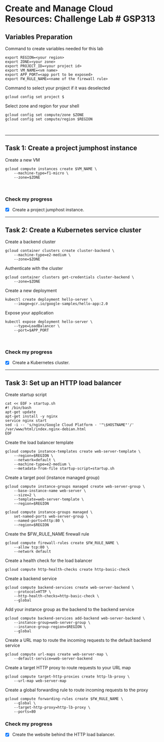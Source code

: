 # **Create and Manage Cloud Resources: Challenge Lab # GSP313**

## **Variables Preparation**

Command to create variables needed for this lab

    export REGION=<your region>
    export ZONE=<your zone>
    export PROJECT_ID=<your project id>
    export VM_NAME=<vm name>
    export APP_PORT=<app port to be exposed>
    export FW_RULE_NAME=<name of the firewall rule>

Command to select your project if it was deselected

    gcloud config set project $

Select zone and region for your shell

    gcloud config set compute/zone $ZONE
    gcloud config set compute/region $REGION

<br>

---

## **Task 1: Create a project jumphost instance**

Create a new VM

    gcloud compute instances create $VM_NAME \
        --machine-type=f1-micro \
        --zone=$ZONE

<br>

### **Check my progress**

- [x] Create a project jumphost instance.

---

## **Task 2: Create a Kubernetes service cluster**

Create a backend cluster

    gcloud container clusters create cluster-backend \
        --machine-type=e2-medium \
        --zone=$ZONE

Authenticate with the cluster

    gcloud container clusters get-credentials cluster-backend \
        --zone=$ZONE

Create a new deployment

    kubectl create deployment hello-server \
        --image=gcr.io/google-samples/hello-app:2.0

Expose your application

    kubectl expose deployment hello-server \
        --type=LoadBalancer \
        --port=$APP_PORT

<br>

### **Check my progress**

- [x] Create a Kubernetes cluster.

---

## **Task 3: Set up an HTTP load balancer**

Create startup script

    cat << EOF > startup.sh
    #! /bin/bash
    apt-get update
    apt-get install -y nginx
    service nginx start
    sed -i -- 's/nginx/Google Cloud Platform - '"\$HOSTNAME"'/' /var/www/html/index.nginx-debian.html
    EOF

Create the load balancer template

    gcloud compute instance-templates create web-server-template \
        --region=$REGION \
        --network=default \
        --machine-type=e2-medium \
        --metadata-from-file startup-script=startup.sh


Create a target pool (instance managed group)

    gcloud compute instance-groups managed create web-server-group \
        --base-instance-name web-server \
        --size=2 \
        --template=web-server-template \
        --region=$REGION
>
    gcloud compute instance-groups managed \
        set-named-ports web-server-group \
        --named-ports=http:80 \
        --region=$REGION

Create the $FW_RULE_NAME firewall rule

    gcloud compute firewall-rules create $FW_RULE_NAME \
        --allow tcp:80 \
        --network default

Create a health check for the load balancer

    gcloud compute http-health-checks create http-basic-check

Create a backend service

    gcloud compute backend-services create web-server-backend \
        --protocol=HTTP \
        --http-health-checks=http-basic-check \
        --global

Add your instance group as the backend to the backend service

    gcloud compute backend-services add-backend web-server-backend \
        --instance-group=web-server-group \
        --instance-group-region=$REGION \
        --global

Create a URL map to route the incoming requests to the default backend service

    gcloud compute url-maps create web-server-map \
        --default-service=web-server-backend

Create a target HTTP proxy to route requests to your URL map

    gcloud compute target-http-proxies create http-lb-proxy \
        --url-map web-server-map

Create a global forwarding rule to route incoming requests to the proxy

    gcloud compute forwarding-rules create $FW_RULE_NAME \
        --global \
        --target-http-proxy=http-lb-proxy \
        --ports=80


### **Check my progress**

- [x] Create the website behind the HTTP load balancer.